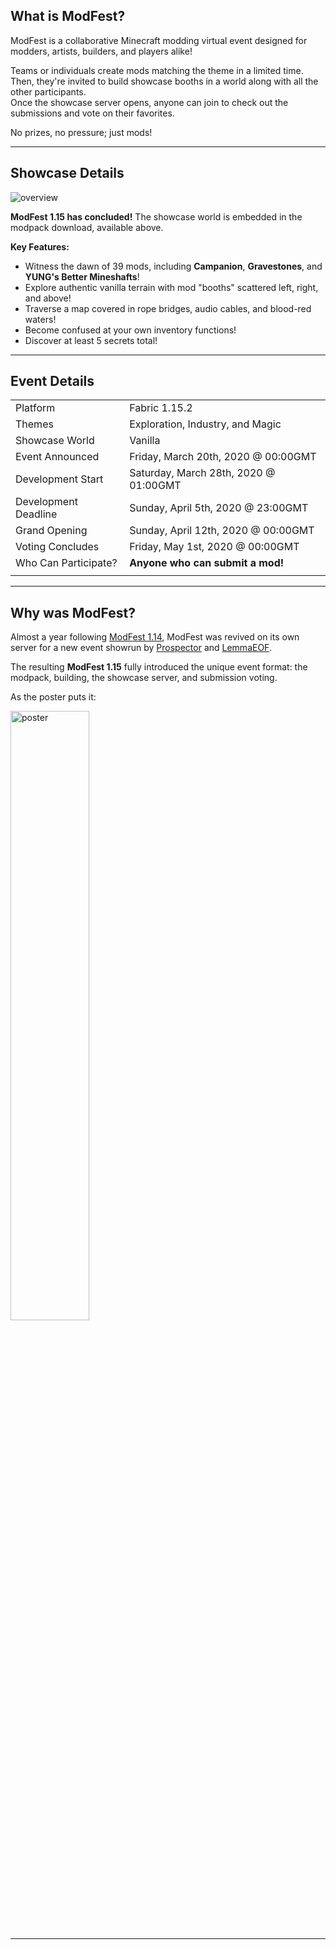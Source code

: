 ## What is ModFest?

ModFest is a collaborative Minecraft modding virtual event designed for modders, artists, builders, and players alike!

Teams or individuals create mods matching the theme in a limited time.<br/>
Then, they're invited to build showcase booths in a world along with all the other participants.<br/>
Once the showcase server opens, anyone can join to check out the submissions and vote on their favorites.

No prizes, no pressure; just mods!

---

## Showcase Details

![overview](https://cdn.modrinth.com/data/y556zacC/images/51b6441a379bb320757c0d79fec9596662c57342.png)

**ModFest 1.15 has concluded!** The showcase world is embedded in the modpack download, available above.

**Key Features:**
- Witness the dawn of 39 mods, including **Campanion**, **Gravestones**, and **YUNG's Better Mineshafts**!
- Explore authentic vanilla terrain with mod "booths" scattered left, right, and above!
- Traverse a map covered in rope bridges, audio cables, and blood-red waters!
- Become confused at your own inventory functions!
- Discover at least 5 secrets total!

---

## Event Details

|                      |                                       |
|----------------------|---------------------------------------|
| Platform             | Fabric 1.15.2                         |
| Themes               | Exploration, Industry, and Magic      |
| Showcase World       | Vanilla                               |
| Event Announced      | Friday, March 20th, 2020 @ 00:00GMT   |
| Development Start    | Saturday, March 28th, 2020 @ 01:00GMT |
| Development Deadline | Sunday, April 5th, 2020 @ 23:00GMT    |
| Grand Opening        | Sunday, April 12th, 2020 @ 00:00GMT   |
| Voting Concludes     | Friday, May 1st, 2020 @ 00:00GMT      |
| Who Can Participate? | **Anyone who can submit a mod!**      |
|                      |                                       |

<!-- **Participant registration is open! Join the [discord](https://discord.gg/gn543Ee) and click the button if you'd like to make and submit a mod! -->

<!-- For information on how participating works, requirements for submissions and builds, and an FAQ, check out the [Participant Guide](/pages/modfest) -->

---

## Why was ModFest?

Almost a year following [ModFest 1.14](/1.14), ModFest was revived on its own server for a new event showrun by [Prospector](/user/prospector) and [LemmaEOF](/user/lemmaeof).

The resulting **ModFest 1.15** fully introduced the unique event format: the modpack, building, the showcase server, and submission voting.

As the poster puts it:

<img alt="poster" src="/assets/event/1.15/poster.png" width="50%"/>

---